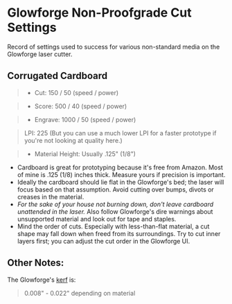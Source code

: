 # Glowforge Non-Proofgrade Cut Settings
Record of settings used to success for various non-standard media on the Glowforge laser cutter.

## Corrugated Cardboard

> * Cut: 150 / 50 (speed / power)
 
> * Score: 500 / 40 (speed / power)

> * Engrave: 1000 / 50 (speed / power)

> LPI: 225 (But you can use a much lower LPI for a faster prototype if you're not looking at quality here.)
 
> * Material Height: Usually .125" (1/8")

 * Cardboard is great for prototyping because it's free from Amazon. Most of mine is .125 (1/8) inches thick. Measure yours if precision is important. 
 * Ideally the cardboard should lie flat in the Glowforge's bed; the laser will focus based on that assumption. Avoid cutting over bumps, divots or creases in the material. 
 * <em>For the sake of your house not burning down, don't leave cardboard unattended in the laser.</em> Also follow Glowforge's dire warnings about unsupported material and look out for tape and staples.
 * Mind the order of cuts. Especially with less-than-flat material, a cut shape may fall down when freed from its surroundings. Try to cut inner layers first; you can adjust the cut order in the Glowforge UI.

<!-- ## Card Stock -->

## Other Notes:

The Glowforge's [kerf](https://community.glowforge.com/t/what-is-the-cut-width-of-the-laser/220/6) is:

> 0.008" - 0.022" depending on material
